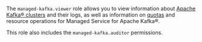 The `managed-kafka.viewer` role allows you to view information about [Apache Kafka® clusters](../../managed-kafka/concepts/index.md) and their logs, as well as information on [quotas](../../managed-kafka/concepts/limits.md#mkf-quotas) and resource operations for Managed Service for Apache Kafka®.

This role also includes the `managed-kafka.auditor` permissions.